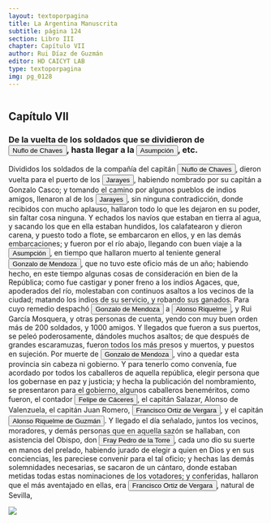 ```yaml
---
layout: textoporpagina
title: La Argentina Manuscrita
subtitle: página 124
section: Libro III
chapter: Capítulo VII
author: Rui Díaz de Guzmán
editor: HD CAICYT LAB
type: textoporpagina
img: pg_0128
---
```


<div class="row">
    <div class="column">
<h2>Capítulo VII</h2><h3>De la vuelta de los soldados que se dividieron de <button class="balloon" data-balloon-pos="up" data-balloon-length="large" data-balloon="Ñuflo de Chaves nació en Santa Cruz de la Sierra, de Extremadura, en 1518. Llegó a territorio americano con el segundo adelantado del Río de la Plata, Don Alvar Núñez Cabeza de Vaca. Cuando la flota llega al puerto de Santa Catalina en el año 1541, ya ostentaba el grado de Capitán. Cuando el gobernador Martínez de Irala le encomienda fundar al norte de Asunción, Chaves se convierte así en General. El 26 de febrero de 1561 fundó Santa Cruz de la Sierra a orillas del arroyo Sutó. Después de fundada Santa Cruz de la Sierra, Ñuflo de Chaves se dirige a Asunción, en 1564,  para recoger a su familia. En 1550 se había casado con Doña Elvira Manrique, hija de don Francisco de Mendoza, gobernador del Río de la Plata, con quien tuvo cinco hijos: Francisco y Alvaro, ambos militares; María, Catalina y Elvira; las dos menores monjas y la mayor se casó en 1574 con un soldado de apellido Ossorio. El nieto de Ñuflo, Cap. Francisco Ossorio de Chaves, estuvo como Alcalde durante la traslación de  la ciudad, hasta su asiento definitivo a orillas del Piraí (1621).">Nuflo de Chaves</button>, hasta llegar a la <a href="https://recogito.pelagios.org/document/wzqxhk0h3vpikm/part/1/edit#9c69ecef-f40b-4398-be16-6041b0851e41" target="_blank"><button class="balloon" data-balloon-pos="up" data-balloon-length="large" data-balloon="Asunción del Paraguay.">Asumpción</button></a>, etc.</h3><p>Divididos los soldados de la compañía del capitán <button class="balloon" data-balloon-pos="up" data-balloon-length="large" data-balloon="Ñuflo de Chaves nació en Santa Cruz de la Sierra, de Extremadura, en 1518. Llegó a territorio americano con el segundo adelantado del Río de la Plata, Don Alvar Núñez Cabeza de Vaca. Cuando la flota llega al puerto de Santa Catalina en el año 1541, ya ostentaba el grado de Capitán. Cuando el gobernador Martínez de Irala le encomienda fundar al norte de Asunción, Chaves se convierte así en General. El 26 de febrero de 1561 fundó Santa Cruz de la Sierra a orillas del arroyo Sutó. Después de fundada Santa Cruz de la Sierra, Ñuflo de Chaves se dirige a Asunción, en 1564,  para recoger a su familia. En 1550 se había casado con Doña Elvira Manrique, hija de don Francisco de Mendoza, gobernador del Río de la Plata, con quien tuvo cinco hijos: Francisco y Alvaro, ambos militares; María, Catalina y Elvira; las dos menores monjas y la mayor se casó en 1574 con un soldado de apellido Ossorio. El nieto de Ñuflo, Cap. Francisco Ossorio de Chaves, estuvo como Alcalde durante la traslación de  la ciudad, hasta su asiento definitivo a orillas del Piraí (1621).">Nuflo de Chaves</button>, dieron vuelta para el puerto de los <button class="balloon" data-balloon-pos="up" data-balloon-length="large" data-balloon="Los guató (una sociedad nativa que habiataba el Gran Pantanal) eran habitualmente referidos en las fuentes coloniales como Xarajes.">Jarayes</button>, habiendo nombrado por su capitán a Gonzalo Casco; y tomando el camino por algunos pueblos de indios amigos, llenaron al de los <button class="balloon" data-balloon-pos="up" data-balloon-length="large" data-balloon="Los guató (una sociedad nativa que habiataba el Gran Pantanal) eran habitualmente referidos en las fuentes coloniales como Xarajes.">Jarayes</button>, sin ninguna contradicción, donde recibidos con mucho aplauso, hallaron todo lo que les dejaron en su poder, sin faltar cosa ninguna. Y echados los navíos que estaban en tierra al agua, y sacando los que en ella estaban hundidos, los calafatearon y dieron carena, y puesto todo a flote, se embarcaron en ellos, y en las demás embarcaciones; y fueron por el río abajo, llegando con buen viaje a la <a href="https://recogito.pelagios.org/document/wzqxhk0h3vpikm/part/1/edit#a8af78d5-ccb3-49bd-a53f-ede905b704e7" target="_blank"><button class="balloon" data-balloon-pos="up" data-balloon-length="large" data-balloon="Asunción del Paraguay.">Asumpción</button></a>, en tiempo que hallaron muerto al teniente general <button class="balloon" data-balloon-pos="up" data-balloon-length="large" data-balloon="Gonzalo de Mendoza nace en Baeza entre 1511-1515. Muere el 21 de julio de 1558. Parte para el Nuevo Mundo desde el puerto de Sanlúcar de Barrameda en 1535, en la nao capitana La Magdalena, con Pedro de Mendoza, Adelantado del Río de la Plata. Co-fundador de la ciudad de Asunción, en Paraguay, en 1537. Participó como elector en la creación de su cabildo y regimiento, a la vieja usanza de los de las ciudades de Castilla. Participó, entre muchas, en la expedición que, en 1547, partiendo de Asunción para la Sierra de la Plata de los Mayas, abrió el camino hasta el Perú. Fue Gobernador del Río de la Plata tras la muerte de Domingo de Irala, en 1556.">Gonzalo de Mendoza</button>, que no tuvo este oficio más de un año; habiendo hecho, en este tiempo algunas cosas de consideración en bien de la República; como fue castigar y poner freno a los indios <persName xml:id="recogito-e91e4d55-0c33-44e6-b9af-8e2c93c5ee12" ana="tribe">Agaces</persName>, que, apoderados del río, molestaban con continuos asaltos a los vecinos de la ciudad; matando los indios de su servicio, y robando sus ganados. Para cuyo remedio despachó <button class="balloon" data-balloon-pos="up" data-balloon-length="large" data-balloon="Gonzalo de Mendoza nace en Baeza entre 1511-1515. Muere el 21 de julio de 1558. Parte para el Nuevo Mundo desde el puerto de Sanlúcar de Barrameda en 1535, en la nao capitana La Magdalena, con Pedro de Mendoza, Adelantado del Río de la Plata. Co-fundador de la ciudad de Asunción, en Paraguay, en 1537. Participó como elector en la creación de su cabildo y regimiento, a la vieja usanza de los de las ciudades de Castilla. Participó, entre muchas, en la expedición que, en 1547, partiendo de Asunción para la Sierra de la Plata de los Mayas, abrió el camino hasta el Perú. Fue Gobernador del Río de la Plata tras la muerte de Domingo de Irala, en 1556 .">Gonzalo de Mendoza</button> a <button class="balloon" data-balloon-pos="up" data-balloon-length="large" data-balloon="Alonso Riquelme de Guzmán y Ponce de León - nació en Jerez de la Frontera por 1519. Ruy Díaz de Guzmán - su padre - le declaró hijo suyo y de Violante Ponce de León, el 13-VIII-1528, en una escritura de poder general a favor de Juan de Xerez, procurador de Sevilla. Desde su infancia y hasta su primera juventud sirvió de paje y luego como secretario de sus presuntos deudos los Duques de Medina Sidonia, Juan Alonso de Guzmán y Ana de Aragón. Tenía 21 años cuando se alistó en la armada de su pariente Alvar Núñez Cabeza de Vaca (tío carnal de su madrastra y del mismo linaje de su abuela Catalina de Zurita), y zarpó con rumbo al Río de la Plata .">Alonso Riquelme</button>, y Rui García Mosquera, y otras personas de cuenta, yendo con muy buen orden más de 200 soldados, y 1000 amigos. Y llegados que fueron a sus puertos, se peleó poderosamente, dándoles muchos asaltos; de que después de grandes escaramuzas, fueron todos los más presos y muertos, y puestos en sujeción. Por muerte de <button class="balloon" data-balloon-pos="up" data-balloon-length="large" data-balloon="Gonzalo de Mendoza nace en Baeza entre 1511-1515. Muere el 21 de julio de 1558. Parte para el Nuevo Mundo desde el puerto de Sanlúcar de Barrameda en 1535, en la nao capitana La Magdalena, con Pedro de Mendoza, Adelantado del Río de la Plata. Co-fundador de la ciudad de Asunción, en Paraguay, en 1537. Participó como elector en la creación de su cabildo y regimiento, a la vieja usanza de los de las ciudades de Castilla. Participó, entre muchas, en la expedición que, en 1547, partiendo de Asunción para la Sierra de la Plata de los Mayas, abrió el camino hasta el Perú. Fue Gobernador del Río de la Plata tras la muerte de Domingo de Irala, en 1556 .">Gonzalo de Mendoza</button>, vino a quedar esta provincia sin cabeza ni gobierno. Y para tenerlo como convenía, fue acordado por todos los caballeros de aquella república, elegir persona que los gobernase en paz y justicia; y hecha la publicación del nombramiento, se presentaron para el gobierno, algunos caballeros beneméritos, como fueron, el contador <button class="balloon" data-balloon-pos="up" data-balloon-length="large" data-balloon="Felipe de Cáceres (n. Madrid, ca. 1538) fueun conquistador, explorador y colonizador español.Se desempeñó como gobernador interino del Ríode la Plata y del Paraguay, con sede en Asunción,entre el 11 de diciembre de 1568 hasta el 14 dejulio de 1572.">Felipe de Cáceres</button>, el capitán Salazar, Alonso de Valenzuela, el capitán Juan Romero, <button class="balloon" data-balloon-pos="up" data-balloon-length="large" data-balloon="Francisco Ortiz de Vergara fue un conquistador y colonizador español. Sucedió a Gonzalo de Mendoza en el gobierno del Río de la Plata con sede en Asunción. Hijo de Francisco de Vergara y Beatriz de Roelas. Fue nombrado por los conquistadores y confirmado por el obispo Pedro de Latorre en 1558. Fue depuesto por la Real Audiencia de Charcas en 1564 y regresó a España en 1565. Hermano de Ruy Díaz de Melgarejo En 1559 enfrento la rebelión de dos manzebos, Pablo y Don Narazio, hijos de un Principal local llamado a Curupiratí de la tribu xaraje junto a Nufrio de Chaves, el 3 de mayo de 1560 en los campos de Acahai o del Acaraiba Ortiz les vence, el ejército rebelde dividido en cuatro cuerpos o columnas sumaba 16.000 guerreros guaraníes, la victoria se logró gracias a la llegada oportuna de indios amigos, se mataron más de 1.000 rebeldes. Durante su gobierno hubo numerosos intentos fallidos de crear nuevos asentamientos (Sancti Spiritus, San Francisco y Santa Cruz de la Sierra). Este último, en el sur de la Cuenca del Amazonas, fue un éxito, pero sólo después de que la ciudad se había movido más de 200 kilómetros desde el lugar elegido por Ñuflo de Chaves. El contrato de arrendamiento anterior fue cerca de San José de Chiquitos, y es hoy un sitio arqueológico conocido como Santa Cruz la Vieja. Lo sucedió el adelantado Juan Ortiz de Zárate.">Francisco Ortiz de Vergara</button>, y el capitán <button class="balloon" data-balloon-pos="up" data-balloon-length="large" data-balloon="Alonso Riquelme de Guzmán y Ponce de León, padre de Ruy Díaz de Guzmán, nacido en  Jerez de la Frontera, Cádiz, España, enn 1518, y fallecido en Asunción, Paraguay, en 1577. Era sobrino de Álvar Núñez Cabeza de Vaca y en 1552 contrajo matrimonio con Úrsula de Irala, hija mestiza de Domingo Martínez de Irala.">Alonso Riquelme de Guzmán</button>. Y llegado el día señalado, juntos los vecinos, moradores, y demás personas que en aquella sazón se hallaban, con asistencia del Obispo, don <button class="balloon" data-balloon-pos="up" data-balloon-length="large" data-balloon="Fray Pedro Fernández de la Torre llega a Asunción para hacerse cargo de la diócesis del Paraguay. El obispo Juan de los Barrios murió el 12 de febrero de 1569. El primer obispo que ejerció jurisdicción en nuestras tierras fue fray Pedro Fernández de la Torre, entre 1556 y 1573. Pero fray Barrios, por muerte o renuncia, no llegó nunca a su diócesis. Siete años después de aquel acto, víspera del Domingo de Ramos del año 1555, hizo su solemne entrada en Asunción D. fray Pedro Fernández de la Torre, franciscano, primer Obispo del Paraguay.">Fray Pedro de la Torre</button>, cada uno dio su suerte en manos del prelado, habiendo jurado de elegir a quien en Dios y en sus conciencias, les pareciese convenir para el tal oficio; y hechas las demás solemnidades necesarias, se sacaron de un cántaro, donde estaban metidas todas estas nominaciones de los votadores; y conferidas, hallaron que el más aventajado en ellas, era <button class="balloon" data-balloon-pos="up" data-balloon-length="large" data-balloon="Francisco Ortiz de Vergara fue un conquistador y colonizador español. Sucedió a Gonzalo de Mendoza en el gobierno del Río de la Plata con sede en Asunción. Hijo de Francisco de Vergara y Beatriz de Roelas. Fue nombrado por los conquistadores y confirmado por el obispo Pedro de Latorre en 1558. Fue depuesto por la Real Audiencia de Charcas en 1564 y regresó a España en 1565. Hermano de Ruy Díaz de Melgarejo En 1559 enfrento la rebelión de dos manzebos, Pablo y Don Narazio, hijos de un Principal local llamado a Curupiratí de la tribu xaraje junto a Nufrio de Chaves, el 3 de mayo de 1560 en los campos de Acahai o del Acaraiba Ortiz les vence, el ejército rebelde dividido en cuatro cuerpos o columnas sumaba 16.000 guerreros guaraníes, la victoria se logró gracias a la llegada oportuna de indios amigos, se mataron más de 1.000 rebeldes. Durante su gobierno hubo numerosos intentos fallidos de crear nuevos asentamientos (Sancti Spiritus, San Francisco y Santa Cruz de la Sierra). Este último, en el sur de la Cuenca del Amazonas, fue un éxito, pero sólo después de que la ciudad se había movido más de 200 kilómetros desde el lugar elegido por Ñuflo de Chaves. El contrato de arrendamiento anterior fue cerca de San José de Chiquitos, y es hoy un sitio arqueológico conocido como Santa Cruz la Vieja. Lo sucedió el adelantado Juan Ortiz de Zárate.">Francisco Ortiz de Vergara</button>, natural de Sevilla, </p></div>

<div class="column">
<a href="{{site.baseurl}}/assets/img/argentina_manuscrita/{{page.img}}.jpg"><img src="{{site.baseurl}}/assets/img/argentina_manuscrita/{{page.img}}.jpg"></a>
</div>
</div>